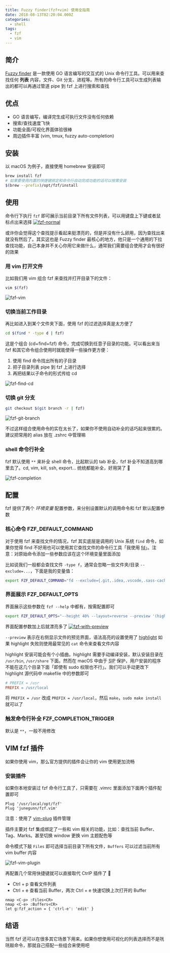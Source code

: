 ```yaml
---
title: Fuzzy finder(fzf+vim) 使用全指南
date: 2018-08-13T02:20:04.000Z
categories:
  - shell
tags:
  - fzf
  - vim
---
```


## 简介

[Fuzzy finder](https://github.com/junegunn/fzf) 是一款使用 GO 语言编写的交互式的 Unix 命令行工具。可以用来查找任何 **列表** 内容，文件、Git 分支、进程等。所有的命令行工具可以生成列表输出的都可以再通过管道 pipe 到 fzf 上进行搜索和查找

## 优点

* GO 语言编写，编译完生成可执行文件没有任何依赖
* 搜索/查找速度飞快
* 功能全面/可视化界面体验很棒
* 周边插件丰富 (vim, tmux, fuzzy auto-completion)

## 安装

以 macOS 为例子，直接使用 homebrew 安装即可

```bash
brew install fzf
# 如果要使用内置的快捷键绑定和命令行自动完成功能的话可以按需安装
$(brew --prefix)/opt/fzf/install
```

## 使用

命令行下执行 `fzf` 即可展示当前目录下所有文件列表，可以用键盘上下键或者鼠标点出来选择
[![fzf-normal](https://img10.360buyimg.com/devfe/jfs/t26002/277/432949068/59208/9725245b/5b6fc71fN03036763.png)](https://img10.360buyimg.com/devfe/jfs/t26002/277/432949068/59208/9725245b/5b6fc71fN03036763.png)

或许你会觉得这个查找提示看起来挺漂亮的，但是并没有什么卵用，因为查找出来就没有然后了。其实这也是 Fuzzy finder 最核心的地方，他只是一个通用的下拉查找功能，自己本身并不关心你用它来做什么，通常我们需要组合使用才会有很好的效果

### 用 vim 打开文件

比如我们用 vim 组合 fzf 来查找并打开目录下的文件：

```bash
vim $(fzf)
```

![fzf-vim](https://img30.360buyimg.com/devfe/jfs/t25372/5/461999989/83158/3ce44a5/5b6fc7f2Nd6432499.gif)

### 切换当前工作目录

再比如进入到某个文件夹下面，使用 fzf 的过滤选择真是太方便了

```bash
cd $(find * -type d | fzf)
```

这是个组合 (cd+find+fzf) 命令，完成切换到任意子目录的功能。可以看出来当 fzf 和其它命令组合使用时就能使得一些操作更方便：

1. 使用 find 命令找出所有的子目录
2. 把子目录列表 pipe 到 fzf 上进行选择
3. 再把结果以子命令的形式传给 cd

![fzf-find-cd](https://img13.360buyimg.com/devfe/jfs/t23848/96/1951894215/50884/20a513d7/5b6fcabbNb77c46d5.gif)

### 切换 git 分支

```bash
git checkout $(git branch -r | fzf)
```

![fzf-git-branch](https://img10.360buyimg.com/devfe/jfs/t23242/262/2000817850/127859/c0955478/5b6fce70N3c3573ae.gif)

不过这样组合使用命令的实在太长了，如果你不使用自动补全的话巧起来很累的。建议把常用的 alias 放在 .zshrc 中管理嘛

### shell 命令行补全

fzf 默认使用 `**` 来补全 shell 命令，比起默认的 tab 补全，fzf 补全不知道高到哪里去了。cd, vim, kill, ssh, export... 统统都能补全，好用哭了 🤣

![fzf-completion](https://img10.360buyimg.com/devfe/jfs/t24820/280/435378103/490486/3777afba/5b6fedc6N59529380.gif)

## 配置

fzf 提供了两个 *环境变量* 配置参数，来分别设置默认的调用命令和 fzf 默认配置参数

### 核心命令 FZF_DEFAULT_COMMAND

对于使用 fzf 来查找文件的情况，fzf 其实底层是调用的 Unix 系统 `find` 命令，如果你觉得 find 不好用也可以使用其它查找文件的命令行工具「我使用 [fd](https://github.com/sharkdp/fd)」。注意：对原始命令添加一些参数应该在这个环境变量里面添加

比如说我们一般都会查找文件 `-type f`，通常会忽略一些文件夹/目录 `--exclude=...`，下面是我的变量值：

```bash
export FZF_DEFAULT_COMMAND="fd --exclude={.git,.idea,.vscode,.sass-cache,node_modules,build} --type f"
```

### 界面展示 FZF_DEFAULT_OPTS

界面展示这些参数在 `fzf --help` 中都有，按需配置即可

```bash
export FZF_DEFAULT_OPTS="--height 40% --layout=reverse --preview '(highlight -O ansi {} || cat {}) 2> /dev/null | head -500'"
```

界面配置参数加上后就漂亮多了
[![fzf-with-preview](https://img11.360buyimg.com/devfe/jfs/t24178/228/1983729650/93496/412c5c52/5b6fd697N0d686b66.png)](https://img11.360buyimg.com/devfe/jfs/t24178/228/1983729650/93496/412c5c52/5b6fd697N0d686b66.png)

`--preview` 表示在右侧显示文件的预览界面，语法高亮的设置使用了 [highlight](http://www.andre-simon.de/doku/highlight/en/highlight.php) 如果 highlight 失败则使用最常见的 `cat` 命令来查看文件内容

highlight 安装可能会有个小插曲。highlight 需要手动编译安装，默认安装目录在 `/usr/bin`, `/usr/share` 下面。然而在 macOS 中由于 <abbr title="System Integrity Protection">SIP</abbr> 保护，用户安装的程序不能在这几个目录下面「即使有 sudo 权限也不行」。我们可以手动更改下 highlight 源代码中 makefile 中的参数即可

```makefile
# PREFIX = /usr
PREFIX = /usr/local
```

将 `PREFIX = /usr` 改成 `PREFIX = /usr/local`，然后 `make`，`sudo make install` 就可以了

### 触发命令行补全 FZF_COMPLETION_TRIGGER

默认是 `**`，一般不用修改

## VIM fzf 插件

如果你使用 vim，那么官方提供的插件会让你的 vim 使用更加流畅

### 安装插件

如果你本地安装过 fzf 命令行工具了，只需要在 .vimrc 里面添加下面两个插件配置即可

```vim
Plug '/usr/local/opt/fzf'
Plug 'junegunn/fzf.vim'
```

注意：使用了 [vim-plug](https://github.com/junegunn/vim-plug) 插件管理

插件主要对 fzf 集成绑定了一些和 vim 相关的功能，比如：查找当前 Buffer、Tag、Marks。甚至切换 window 更换 vim 主题配色等

命令模式下敲 `Files` 即可选择当前目录下所有文件，`Buffers` 可以过滤当前所有 vim buffer 内容

![fzf-vim-plugin](https://img10.360buyimg.com/devfe/jfs/t25240/349/434572567/558564/433c151a/5b6fdfadNfd6ea407.gif)

再配置几个常用快捷键就可以直接取代 CtrlP 插件了 🤔

* Ctrl + p 查看文件列表
* Ctrl + e 查看当前 Buffer，两次 Ctrl + e 快速切换上次打开的 Buffer

```vim
nmap <C-p> :Files<CR>
nmap <C-e> :Buffers<CR>
let g:fzf_action = { 'ctrl-e': 'edit' }
```

## 结语

当然 fzf 还可以在很多其它场景下用来。如果你想使用可视化的列表选择而不是咣咣敲命令，那就自己搭配一些组合来使用吧
